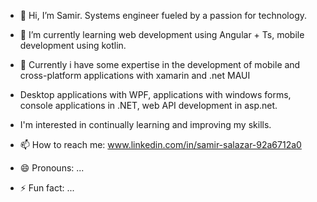 - 👋 Hi, I’m Samir. Systems engineer fueled by a passion for technology.
- 🌱 I’m currently learning web development using Angular + Ts, mobile development using kotlin.

- 👀 Currently i have some expertise in the development of mobile and cross-platform applications with xamarin and .net MAUI

- Desktop applications with WPF, applications with windows forms, console applications in .NET, web API development in asp.net.

- I'm interested in continually learning and improving my skills. 
- 📫 How to reach me: www.linkedin.com/in/samir-salazar-92a6712a0
- 😄 Pronouns: ...
- ⚡ Fun fact: ...

<!---
ArribaMichoacan/ArribaMichoacan is a ✨ special ✨ repository because its `README.md` (this file) appears on your GitHub profile.
You can click the Preview link to take a look at your changes.
--->
